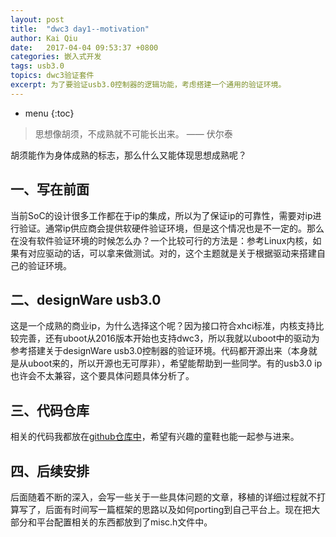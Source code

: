 ```yaml
---
layout: post
title:  "dwc3 day1--motivation"
author: Kai Qiu
date:   2017-04-04 09:53:37 +0800
categories: 嵌入式开发
tags: usb3.0
topics: dwc3验证套件
excerpt: 为了要验证usb3.0控制器的逻辑功能，考虑搭建一个通用的验证环境。
---
```


* menu
{:toc}

> 思想像胡须，不成熟就不可能长出来。 —— 伏尔泰

胡须能作为身体成熟的标志，那么什么又能体现思想成熟呢？

## 一、写在前面

当前SoC的设计很多工作都在于ip的集成，所以为了保证ip的可靠性，需要对ip进行验证。通常ip供应商会提供软硬件验证环境，但是这个情况也是不一定的。那么在没有软件验证环境的时候怎么办？一个比较可行的方法是：参考Linux内核，如果有对应驱动的话，可以拿来做测试。对的，这个主题就是关于根据驱动来搭建自己的验证环境。

## 二、designWare usb3.0

这是一个成熟的商业ip，为什么选择这个呢？因为接口符合xhci标准，内核支持比较完善，还有uboot从2016版本开始也支持dwc3，所以我就以uboot中的驱动为参考搭建关于designWare usb3.0控制器的验证环境。代码都开源出来（本身就是从uboot来的，所以开源也无可厚非），希望能帮助到一些同学。有的usb3.0 ip也许会不太兼容，这个要具体问题具体分析了。

## 三、代码仓库

相关的代码我都放在[github仓库中](https://github.com/abcamus/dwc3-portable)，希望有兴趣的童鞋也能一起参与进来。

## 四、后续安排

后面随着不断的深入，会写一些关于一些具体问题的文章，移植的详细过程就不打算写了，后面有时间写一篇框架的思路以及如何porting到自己平台上。现在把大部分和平台配置相关的东西都放到了misc.h文件中。
